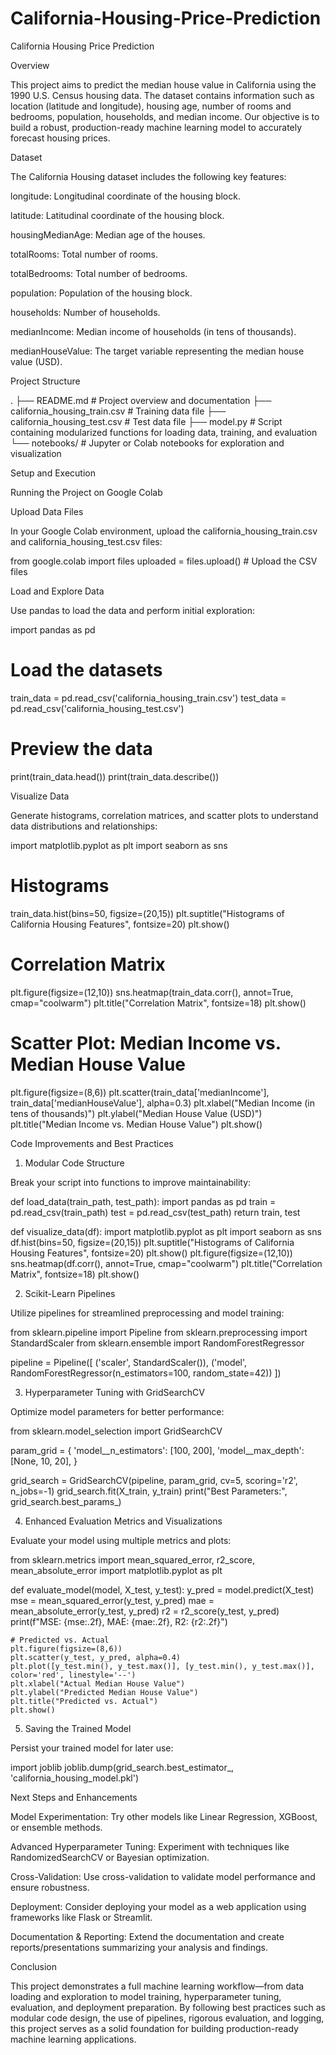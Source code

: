 # California-Housing-Price-Prediction
California Housing Price Prediction

Overview

This project aims to predict the median house value in California using the 1990 U.S. Census housing data. The dataset contains information such as location (latitude and longitude), housing age, number of rooms and bedrooms, population, households, and median income. Our objective is to build a robust, production-ready machine learning model to accurately forecast housing prices.

Dataset

The California Housing dataset includes the following key features:

longitude: Longitudinal coordinate of the housing block.

latitude: Latitudinal coordinate of the housing block.

housingMedianAge: Median age of the houses.

totalRooms: Total number of rooms.

totalBedrooms: Total number of bedrooms.

population: Population of the housing block.

households: Number of households.

medianIncome: Median income of households (in tens of thousands).

medianHouseValue: The target variable representing the median house value (USD).

Project Structure

.
├── README.md                   # Project overview and documentation
├── california_housing_train.csv # Training data file
├── california_housing_test.csv  # Test data file
├── model.py                     # Script containing modularized functions for loading data, training, and evaluation
└── notebooks/                   # Jupyter or Colab notebooks for exploration and visualization

Setup and Execution

Running the Project on Google Colab

Upload Data Files

In your Google Colab environment, upload the california_housing_train.csv and california_housing_test.csv files:

from google.colab import files
uploaded = files.upload()  # Upload the CSV files

Load and Explore Data

Use pandas to load the data and perform initial exploration:

import pandas as pd

# Load the datasets
train_data = pd.read_csv('california_housing_train.csv')
test_data = pd.read_csv('california_housing_test.csv')

# Preview the data
print(train_data.head())
print(train_data.describe())

Visualize Data

Generate histograms, correlation matrices, and scatter plots to understand data distributions and relationships:

import matplotlib.pyplot as plt
import seaborn as sns

# Histograms
train_data.hist(bins=50, figsize=(20,15))
plt.suptitle("Histograms of California Housing Features", fontsize=20)
plt.show()

# Correlation Matrix
plt.figure(figsize=(12,10))
sns.heatmap(train_data.corr(), annot=True, cmap="coolwarm")
plt.title("Correlation Matrix", fontsize=18)
plt.show()

# Scatter Plot: Median Income vs. Median House Value
plt.figure(figsize=(8,6))
plt.scatter(train_data['medianIncome'], train_data['medianHouseValue'], alpha=0.3)
plt.xlabel("Median Income (in tens of thousands)")
plt.ylabel("Median House Value (USD)")
plt.title("Median Income vs. Median House Value")
plt.show()

Code Improvements and Best Practices

1. Modular Code Structure

Break your script into functions to improve maintainability:

def load_data(train_path, test_path):
    import pandas as pd
    train = pd.read_csv(train_path)
    test = pd.read_csv(test_path)
    return train, test

def visualize_data(df):
    import matplotlib.pyplot as plt
    import seaborn as sns
    df.hist(bins=50, figsize=(20,15))
    plt.suptitle("Histograms of California Housing Features", fontsize=20)
    plt.show()
    plt.figure(figsize=(12,10))
    sns.heatmap(df.corr(), annot=True, cmap="coolwarm")
    plt.title("Correlation Matrix", fontsize=18)
    plt.show()

2. Scikit-Learn Pipelines

Utilize pipelines for streamlined preprocessing and model training:

from sklearn.pipeline import Pipeline
from sklearn.preprocessing import StandardScaler
from sklearn.ensemble import RandomForestRegressor

pipeline = Pipeline([
    ('scaler', StandardScaler()),
    ('model', RandomForestRegressor(n_estimators=100, random_state=42))
])

3. Hyperparameter Tuning with GridSearchCV

Optimize model parameters for better performance:

from sklearn.model_selection import GridSearchCV

param_grid = {
    'model__n_estimators': [100, 200],
    'model__max_depth': [None, 10, 20],
}

grid_search = GridSearchCV(pipeline, param_grid, cv=5, scoring='r2', n_jobs=-1)
grid_search.fit(X_train, y_train)
print("Best Parameters:", grid_search.best_params_)

4. Enhanced Evaluation Metrics and Visualizations

Evaluate your model using multiple metrics and plots:

from sklearn.metrics import mean_squared_error, r2_score, mean_absolute_error
import matplotlib.pyplot as plt

def evaluate_model(model, X_test, y_test):
    y_pred = model.predict(X_test)
    mse = mean_squared_error(y_test, y_pred)
    mae = mean_absolute_error(y_test, y_pred)
    r2 = r2_score(y_test, y_pred)
    print(f"MSE: {mse:.2f}, MAE: {mae:.2f}, R2: {r2:.2f}")

    # Predicted vs. Actual
    plt.figure(figsize=(8,6))
    plt.scatter(y_test, y_pred, alpha=0.4)
    plt.plot([y_test.min(), y_test.max()], [y_test.min(), y_test.max()], color='red', linestyle='--')
    plt.xlabel("Actual Median House Value")
    plt.ylabel("Predicted Median House Value")
    plt.title("Predicted vs. Actual")
    plt.show()

5. Saving the Trained Model

Persist your trained model for later use:

import joblib
joblib.dump(grid_search.best_estimator_, 'california_housing_model.pkl')

Next Steps and Enhancements

Model Experimentation: Try other models like Linear Regression, XGBoost, or ensemble methods.

Advanced Hyperparameter Tuning: Experiment with techniques like RandomizedSearchCV or Bayesian optimization.

Cross-Validation: Use cross-validation to validate model performance and ensure robustness.

Deployment: Consider deploying your model as a web application using frameworks like Flask or Streamlit.

Documentation & Reporting: Extend the documentation and create reports/presentations summarizing your analysis and findings.

Conclusion

This project demonstrates a full machine learning workflow—from data loading and exploration to model training, hyperparameter tuning, evaluation, and deployment preparation. By following best practices such as modular code design, the use of pipelines, rigorous evaluation, and logging, this project serves as a solid foundation for building production-ready machine learning applications.
